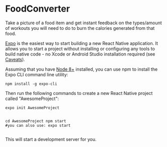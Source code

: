# FoodConverter

Take a picture of a food item and get instant feedback on the types/amount of workouts you will need to do to burn the calories generated from that food.


<block class="quickstart mac windows linux ios android">
<p><a href="https://expo.io">Expo</a> is the easiest way to start building a new React Native application. It allows you to start a project without installing or configuring any tools to build native code - no Xcode or Android Studio installation required (see <a href="/react-native/docs/getting-started#caveats">Caveats</a>).</p>
<p>Assuming that you have <a href="https://nodejs.org/en/download/">Node 8+</a> installed, you can use npm to install the Expo CLI command line utility:</p>
<pre><code class="hljs css language-sh">npm install -g expo-cli
</code></pre>
<p>Then run the following commands to create a new React Native project called "AwesomeProject":</p>
<pre><code class="hljs css language-sh">expo init AwesomeProject

<span class="hljs-built_in">cd</span> AwesomeProject
npm start <span class="hljs-comment">#you can also use: expo start</span>
</code></pre>
<p>This will start a development server for you.</p>

</block>
